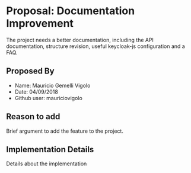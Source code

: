 # Proposal: Documentation Improvement

The project needs a better documentation, including the API documentation, structure revision, useful keycloak-js configuration and a FAQ.

## Proposed By

* Name: Mauricio Gemelli Vigolo
* Date: 04/09/2018
* Github user: mauriciovigolo

## Reason to add

<to-be-done>
Brief argument to add the feature to the project.

## Implementation Details

<to-be-done>
Details about the implementation
